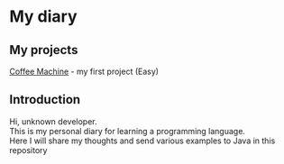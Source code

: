 <h1>My diary</h1>
<h2>My projects</h2>
<p>
  <a target="_blank" href="https://github.com/Kivi27/CoffeeMachine">Coffee Machine</a> - my first project (Easy) </br>
</p>
<h2>Introduction</h2>
<p>
  Hi, unknown developer.</br>
  This is my personal diary for learning a programming language.</br>
  Here I will share my thoughts and send various examples to Java in this repository</br>
</p>
